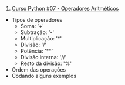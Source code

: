 1. [Curso Python #07 - Operadores Aritméticos](https://www.youtube.com/watch?v=Vw6gLypRKmY)

  - Tipos de operadores
    -  Soma: '+'
    -  Subtração: '-'
    -  Multiplicação: '*'
    -  Divisão: '/'
    -  Potência: '**'
    -  Divisão interna: '//'
    -  Resto da divisão: '%'
   - Ordem das operações
   - Codando alguns exemplos
